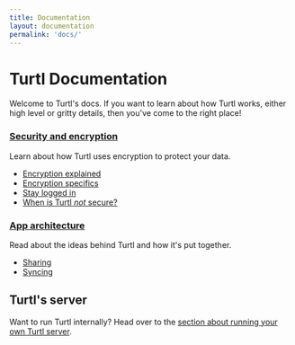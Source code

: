 ```yaml
---
title: Documentation
layout: documentation
permalink: 'docs/'
---
```


# Turtl Documentation

Welcome to Turtl's docs. If you want to learn about how Turtl works, either high
level or gritty details, then you've come to the right place!

<div uk-grid class="uk-grid-medium uk-grid-match uk-child-width-expand@s">
<div class="uk-width-1-2@s">
<div class="uk-card uk-card-default uk-card-body">

### [Security and encryption](/docs/security)
Learn about how Turtl uses encryption to protect your data.

- [Encryption explained](/docs/security#encryption-explained)
- [Encryption specifics](/docs/security#encryption-specifics)
- [Stay logged in](/docs/security#stay-logged-in)
- [When is Turtl *not* secure?](/docs/security#when-is-turtl-not-secure)

</div>
</div>
<div class="uk-width-1-2@s">
<div class="uk-card uk-card-default uk-card-body">

### [App architecture](/docs/architecture)
Read about the ideas behind Turtl and how it's put together.

- [Sharing](/docs/architecture#sharing)
- [Syncing](/docs/architecture#syncing)

</div>
</div>
</div>

## Turtl's server

Want to run Turtl internally? Head over to the [section about running
your own Turtl server](https://github.com/turtl/server#running-the-server).

